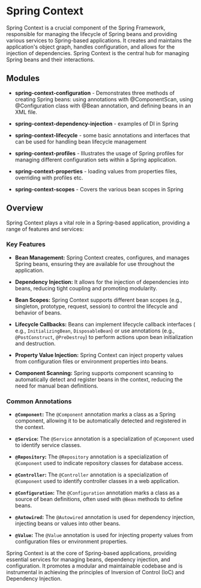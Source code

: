 # Spring Context

Spring Context is a crucial component of the Spring Framework, responsible for managing the lifecycle of Spring beans
and providing various services to Spring-based applications. It creates and maintains the application's object graph,
handles configuration, and allows for the injection of dependencies. Spring Context is the central hub for managing
Spring beans and their interactions.

## Modules

- **spring-context-configuration** - Demonstrates three methods of creating Spring beans: using annotations with
  @ComponentScan, using @Configuration class with @Bean annotation, and defining beans in an XML file.

- **spring-context-dependency-injection** - examples of DI in Spring

- **spring-context-lifecycle** - some basic annotations and interfaces that can be used for handling bean lifecycle
  management

- **spring-context-profiles** - Illustrates the usage of Spring profiles for managing different configuration sets
  within a Spring application.

- **spring-context-properties** - loading values from properties files, overriding with profiles etc.

- **spring-context-scopes** - Covers the various bean scopes in Spring

## Overview

Spring Context plays a vital role in a Spring-based application, providing a range of features and services:

### Key Features

- **Bean Management:** Spring Context creates, configures, and manages Spring beans, ensuring they are available for use
  throughout the application.

- **Dependency Injection:** It allows for the injection of dependencies into beans, reducing tight coupling and
  promoting modularity.

- **Bean Scopes:** Spring Context supports different bean scopes (e.g., singleton, prototype, request, session) to
  control the lifecycle and behavior of beans.

- **Lifecycle Callbacks:** Beans can implement lifecycle callback interfaces (
  e.g., `InitializingBean`, `DisposableBean`) or use annotations (e.g., `@PostConstruct`, `@PreDestroy`) to perform
  actions upon bean initialization and destruction.

- **Property Value Injection:** Spring Context can inject property values from configuration files or environment
  properties into beans.

- **Component Scanning:** Spring supports component scanning to automatically detect and register beans in the context,
  reducing the need for manual bean definitions.

### Common Annotations

- **`@Component`:** The `@Component` annotation marks a class as a Spring component, allowing it to be automatically
  detected and registered in the context.

- **`@Service`:** The `@Service` annotation is a specialization of `@Component` used to identify service classes.

- **`@Repository`:** The `@Repository` annotation is a specialization of `@Component` used to indicate repository
  classes for database access.

- **`@Controller`:** The `@Controller` annotation is a specialization of `@Component` used to identify controller
  classes in a web application.

- **`@Configuration`:** The `@Configuration` annotation marks a class as a source of bean definitions, often used
  with `@Bean` methods to define beans.

- **`@Autowired`:** The `@Autowired` annotation is used for dependency injection, injecting beans or values into other
  beans.

- **`@Value`:** The `@Value` annotation is used for injecting property values from configuration files or environment
  properties.

Spring Context is at the core of Spring-based applications, providing essential services for managing beans, dependency
injection, and configuration. It promotes a modular and maintainable codebase and is instrumental in achieving the
principles of Inversion of Control (IoC) and Dependency Injection.
